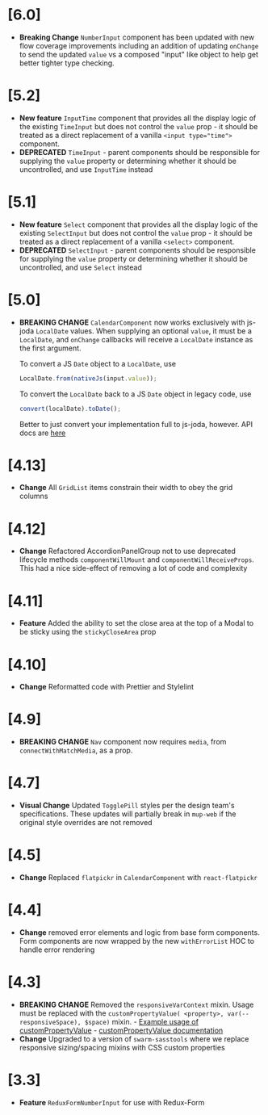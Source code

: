 # [6.0]

-   **Breaking Change** `NumberInput` component has been updated with new flow coverage improvements including an addition of updating `onChange` to send the updated `value` vs a composed "input" like object to help get better tighter type checking.

# [5.2]

-   **New feature** `InputTime` component that provides all the display logic of the
    existing `TimeInput` but does not control the `value` prop - it should be
    treated as a direct replacement of a vanilla `<input type="time">` component.
-   **DEPRECATED** `TimeInput` - parent components should be responsible for
    supplying the `value` property or determining whether it should be uncontrolled,
    and use `InputTime` instead

# [5.1]

-   **New feature** `Select` component that provides all the display logic of the
    existing `SelectInput` but does not control the `value` prop - it should be
    treated as a direct replacement of a vanilla `<select>` component.
-   **DEPRECATED** `SelectInput` - parent components should be responsible for
    supplying the `value` property or determining whether it should be uncontrolled,
    and use `Select` instead

# [5.0]

-   **BREAKING CHANGE** `CalendarComponent` now works exclusively with js-joda `LocalDate`
    values. When supplying an optional `value`, it must be a `LocalDate`, and `onChange`
    callbacks will receive a `LocalDate` instance as the first argument.

    To convert a JS `Date` object to a `LocalDate`, use

    ```js
    LocalDate.from(nativeJs(input.value));
    ```

    To convert the `LocalDate` back to a JS `Date` object in legacy code, use

    ```js
    convert(localDate).toDate();
    ```

    Better to just convert your implementation full to js-joda, however. API docs are
    [here](https://js-joda.github.io/js-joda/esdoc/)

# [4.13]

-   **Change** All `GridList` items constrain their width to obey the grid columns

# [4.12]

-   **Change** Refactored AccordionPanelGroup not to use deprecated lifecycle methods `componentWillMount` and `componentWillReceiveProps`. This had a nice side-effect of removing a lot of code and complexity

# [4.11]

-   **Feature** Added the ability to set the close area at the top of a Modal to be sticky using the `stickyCloseArea` prop

# [4.10]

-   **Change** Reformatted code with Prettier and Stylelint

# [4.9]

-   **BREAKING CHANGE** `Nav` component now requires `media`, from `connectWithMatchMedia`, as a prop.

# [4.7]

-   **Visual Change** Updated `TogglePill` styles per the design team's specifications.
    These updates will partially break in `mup-web` if the original style
    overrides are not removed

# [4.5]

-   **Change** Replaced `flatpickr` in `CalendarComponent` with `react-flatpickr`

# [4.4]

-   **Change** removed error elements and logic from base form components.
    Form components are now wrapped by the new `withErrorList` HOC to handle
    error rendering

# [4.3]

-   **BREAKING CHANGE** Removed the `responsiveVarContext` mixin. Usage must be replaced
    with the `customPropertyValue( <property>, var(--responsiveSpace), $space)` mixin. - [Example usage of customPropertyValue](https://github.com/meetup/meetup-web-components/blob/master/assets/scss/components/_inlineblockList.scss#L49) - [customPropertyValue documentation](https://meetup.github.io/swarm-sasstools/sassdoc/index.html#mixin-customPropertyValue)
-   **Change** Upgraded to a version of `swarm-sasstools` where we replace
    responsive sizing/spacing mixins with CSS custom properties

# [3.3]

-   **Feature** `ReduxFormNumberInput` for use with Redux-Form
